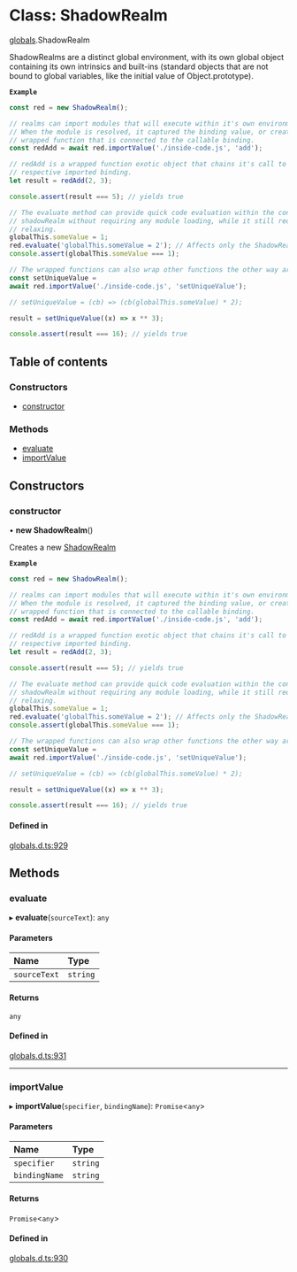 # Class: ShadowRealm

[globals](../modules/globals.md).ShadowRealm

ShadowRealms are a distinct global environment, with its own global object
containing its own intrinsics and built-ins (standard objects that are not
bound to global variables, like the initial value of Object.prototype).

**`Example`**

```js
const red = new ShadowRealm();

// realms can import modules that will execute within it's own environment.
// When the module is resolved, it captured the binding value, or creates a new
// wrapped function that is connected to the callable binding.
const redAdd = await red.importValue('./inside-code.js', 'add');

// redAdd is a wrapped function exotic object that chains it's call to the
// respective imported binding.
let result = redAdd(2, 3);

console.assert(result === 5); // yields true

// The evaluate method can provide quick code evaluation within the constructed
// shadowRealm without requiring any module loading, while it still requires CSP
// relaxing.
globalThis.someValue = 1;
red.evaluate('globalThis.someValue = 2'); // Affects only the ShadowRealm's global
console.assert(globalThis.someValue === 1);

// The wrapped functions can also wrap other functions the other way around.
const setUniqueValue =
await red.importValue('./inside-code.js', 'setUniqueValue');

// setUniqueValue = (cb) => (cb(globalThis.someValue) * 2);

result = setUniqueValue((x) => x ** 3);

console.assert(result === 16); // yields true
```

## Table of contents

### Constructors

- [constructor](globals.ShadowRealm.md#constructor)

### Methods

- [evaluate](globals.ShadowRealm.md#evaluate)
- [importValue](globals.ShadowRealm.md#importvalue)

## Constructors

### constructor

• **new ShadowRealm**()

Creates a new [ShadowRealm](https://github.com/tc39/proposal-shadowrealm/blob/main/explainer.md#introduction)

**`Example`**

```js
const red = new ShadowRealm();

// realms can import modules that will execute within it's own environment.
// When the module is resolved, it captured the binding value, or creates a new
// wrapped function that is connected to the callable binding.
const redAdd = await red.importValue('./inside-code.js', 'add');

// redAdd is a wrapped function exotic object that chains it's call to the
// respective imported binding.
let result = redAdd(2, 3);

console.assert(result === 5); // yields true

// The evaluate method can provide quick code evaluation within the constructed
// shadowRealm without requiring any module loading, while it still requires CSP
// relaxing.
globalThis.someValue = 1;
red.evaluate('globalThis.someValue = 2'); // Affects only the ShadowRealm's global
console.assert(globalThis.someValue === 1);

// The wrapped functions can also wrap other functions the other way around.
const setUniqueValue =
await red.importValue('./inside-code.js', 'setUniqueValue');

// setUniqueValue = (cb) => (cb(globalThis.someValue) * 2);

result = setUniqueValue((x) => x ** 3);

console.assert(result === 16); // yields true
```

#### Defined in

[globals.d.ts:929](https://github.com/goodcodedev/bun-types/blob/8bd1b3a/globals.d.ts#L929)

## Methods

### evaluate

▸ **evaluate**(`sourceText`): `any`

#### Parameters

| Name | Type |
| :------ | :------ |
| `sourceText` | `string` |

#### Returns

`any`

#### Defined in

[globals.d.ts:931](https://github.com/goodcodedev/bun-types/blob/8bd1b3a/globals.d.ts#L931)

___

### importValue

▸ **importValue**(`specifier`, `bindingName`): `Promise`<`any`\>

#### Parameters

| Name | Type |
| :------ | :------ |
| `specifier` | `string` |
| `bindingName` | `string` |

#### Returns

`Promise`<`any`\>

#### Defined in

[globals.d.ts:930](https://github.com/goodcodedev/bun-types/blob/8bd1b3a/globals.d.ts#L930)
